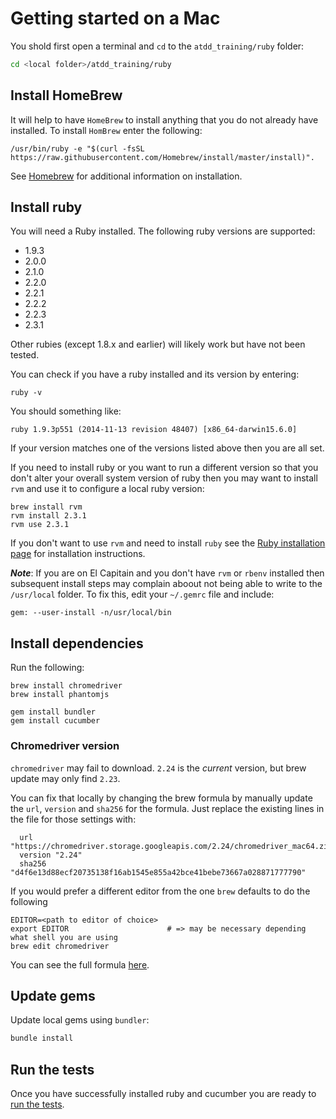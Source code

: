 ﻿# Getting started on a Mac
You shold first open a terminal and `cd` to the `atdd_training/ruby` folder:

```sh
cd <local folder>/atdd_training/ruby
```

## Install HomeBrew
It will help to have `HomeBrew` to install anything that you do not already have installed.
To install `HomBrew` enter the following:

```
/usr/bin/ruby -e "$(curl -fsSL https://raw.githubusercontent.com/Homebrew/install/master/install)".
```

See [Homebrew](http://brew.sh/) for additional information on installation.

## Install ruby
You will need a Ruby installed. The following ruby versions are supported:
  - 1.9.3
  - 2.0.0
  - 2.1.0
  - 2.2.0  
  - 2.2.1
  - 2.2.2
  - 2.2.3
  - 2.3.1

Other rubies (except 1.8.x and earlier) will likely work but have not been tested.

You can check if you have a ruby installed and its version by entering:

```
ruby -v
```
You should something like:

```
ruby 1.9.3p551 (2014-11-13 revision 48407) [x86_64-darwin15.6.0]
```

If your version matches one of the versions listed above then you are all set.

If you need to install ruby or you want to run a different version so that you don't
alter your overall system version of ruby then you may want to install `rvm` and use it to configure a local
ruby version:

```
brew install rvm
rvm install 2.3.1
rvm use 2.3.1
```

If you don't want to use `rvm` and need to install `ruby` see the [Ruby installation page](https://www.ruby-lang.org/en/documentation/installation/)
for installation instructions.

***Note***: If you are on El Capitain and you don't have `rvm` or `rbenv` installed
then subsequent install steps may complain aboout not being able to write to the `/usr/local` folder.
To fix this, edit your `~/.gemrc` file and include:

```
gem: --user-install -n/usr/local/bin
```
## Install dependencies

Run the following:

```
brew install chromedriver 
brew install phantomjs

gem install bundler
gem install cucumber
```

### Chromedriver version
`chromedriver` may fail to download.
`2.24` is the *current* version, but brew update may only find `2.23`.

You can fix that locally by changing the brew formula
by manually update the `url`, `version` and `sha256` for the formula.
Just replace the existing lines in the file for those settings with:
  
```
  url "https://chromedriver.storage.googleapis.com/2.24/chromedriver_mac64.zip"
  version "2.24"
  sha256 "d4f6e13d88ecf20735138f16ab1545e855a42bce41bebe73667a028871777790"
```
If you would prefer a different editor from the one `brew` defaults to
do the following
```
EDITOR=<path to editor of choice>
export EDITOR                      # => may be necessary depending what shell you are using
brew edit chromedriver
```

You can see the full formula [here](https://github.com/Homebrew/homebrew-core/blob/303660134f72cffaef94f87abfb6bfeedccc0e1c/Formula/chromedriver.rb).

## Update gems
Update local gems using `bundler`:

```sh
bundle install
```

## Run the tests
Once you have successfully installed ruby and cucumber you are ready to [run the tests](./Running-tests.MD).
